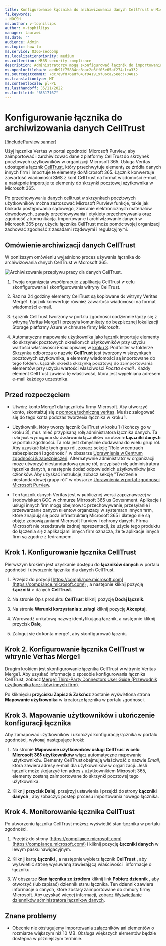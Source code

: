 ```yaml
---
title: Konfigurowanie łącznika do archiwizowania danych CellTrust w Microsoft 365
f1.keywords:
- NOCSH
ms.author: v-tophillips
author: v-tophillips
manager: laurawi
ms.date: ''
audience: Admin
ms.topic: how-to
ms.service: O365-seccomp
ms.localizationpriority: medium
ms.collection: M365-security-compliance
description: Administratorzy mogą skonfigurować łącznik do importowania i archiwizowania danych CellTrust z usługi Veritas w celu Microsoft 365. Ten łącznik umożliwia archiwizowanie danych ze źródeł danych innych firm w Microsoft 365. Po zarchiwizowania tych danych można zarządzać danymi innych firm za pomocą funkcji zgodności, takich jak blokada prawna, wyszukiwanie zawartości i zasady przechowywania.
ms.openlocfilehash: aedb91f75884cc8bac2e6ff05e65af274a1ca332
ms.sourcegitcommit: 7dc7e9fd76adf848f941919f86ca25eecc704015
ms.translationtype: MT
ms.contentlocale: pl-PL
ms.lasthandoff: 05/11/2022
ms.locfileid: "65317167"
---
```

# <a name="set-up-a-connector-to-archive-celltrust-data"></a>Konfigurowanie łącznika do archiwizowania danych CellTrust

[!include[Purview banner](../includes/purview-rebrand-banner.md)]

Użyj łącznika Veritas w portal zgodności Microsoft Purview, aby zaimportować i zarchiwizować dane z platformy CellTrust do skrzynek pocztowych użytkowników w organizacji Microsoft 365. Usługa Veritas udostępnia łącznik [CellTrust](https://globanet.com/celltrust/), który przechwytuje elementy ze źródła danych innych firm i importuje te elementy do Microsoft 365. Łącznik konwertuje zawartość wiadomości SMS z kont CellTrust na format wiadomości e-mail, a następnie importuje te elementy do skrzynki pocztowej użytkownika w Microsoft 365.

Po przechowywaniu danych celltrust w skrzynkach pocztowych użytkowników można zastosować Microsoft Purview funkcje, takie jak blokada postępowania sądowego, zbieranie elektronicznych materiałów dowodowych, zasady przechowywania i etykiety przechowywania oraz zgodność z komunikacją. Importowanie i archiwizowanie danych w Microsoft 365 przy użyciu łącznika CellTrust może pomóc twojej organizacji zachować zgodność z zasadami rządowymi i regulacyjnymi.

## <a name="overview-of-archiving-celltrust-data"></a>Omówienie archiwizacji danych CellTrust

W poniższym omówieniu wyjaśniono proces używania łącznika do archiwizowania danych CellTrust w Microsoft 365.

![Archiwizowanie przepływu pracy dla danych CellTrust.](../media/CellTrustConnectorWorkflow.png)

1. Twoja organizacja współpracuje z aplikacją CellTrust w celu skonfigurowania i skonfigurowania witryny CellTrust.

2. Raz na 24 godziny elementy CellTrust są kopiowane do witryny Veritas Merge1. Łącznik konwertuje również zawartość wiadomości na format wiadomości e-mail.

3. Łącznik CellTrust tworzony w portalu zgodności codziennie łączy się z witryną Veritas Merge1 i przesyła komunikaty do bezpiecznej lokalizacji Storage platformy Azure w chmurze firmy Microsoft.

4. Automatyczne mapowanie użytkownika jako łącznik importuje elementy do skrzynek pocztowych określonych użytkowników przy użyciu wartości właściwości *Email* opisanej w [kroku 3](#step-3-map-users-and-complete-the-connector-setup). Podfolder w folderze Skrzynka odbiorcza o nazwie **CellTrust** jest tworzony w skrzynkach pocztowych użytkownika, a elementy wiadomości są importowane do tego folderu. Łącznik określa skrzynkę pocztową do zaimportowania elementów przy użyciu wartości właściwości *Poczta e-mail* . Każdy element CellTrust zawiera tę właściwość, która jest wypełniana adresem e-mail każdego uczestnika.

## <a name="before-you-begin"></a>Przed rozpoczęciem

- Utwórz konto Merge1 dla łączników firmy Microsoft. Aby utworzyć konto, skontaktuj się z [pomocą techniczną veritas](https://www.veritas.com/content/support/). Musisz zalogować się do tego konta podczas tworzenia łącznika w kroku 1.

- Użytkownik, który tworzy łącznik CellTrust w kroku 1 (i kończy go w kroku 3), musi mieć przypisaną rolę administratora łącznika danych. Ta rola jest wymagana do dodawania łączników na stronie **Łączniki danych** w portalu zgodności. Ta rola jest domyślnie dodawana do wielu grup ról. Aby uzyskać listę tych grup ról, zobacz sekcję "Role w centrach zabezpieczeń i zgodności" w obszarze [Uprawnienia w Centrum zgodności & zabezpieczeń](../security/office-365-security/permissions-in-the-security-and-compliance-center.md#roles-in-the-security--compliance-center). Alternatywnie administrator w organizacji może utworzyć niestandardową grupę ról, przypisać rolę administratora łącznika danych, a następnie dodać odpowiednich użytkowników jako członków. Aby uzyskać instrukcje, zobacz sekcję "Tworzenie niestandardowej grupy ról" w obszarze [Uprawnienia w portal zgodności Microsoft Purview](microsoft-365-compliance-center-permissions.md#create-a-custom-role-group).

- Ten łącznik danych Veritas jest w publicznej wersji zapoznawczej w środowiskach GCC w chmurze Microsoft 365 us Government. Aplikacje i usługi innych firm mogą obejmować przechowywanie, przesyłanie i przetwarzanie danych klientów organizacji w systemach innych firm, które znajdują się poza infrastrukturą Microsoft 365 i dlatego nie są objęte zobowiązaniami Microsoft Purview i ochrony danych. Firma Microsoft nie przedstawia żadnej reprezentacji, że użycie tego produktu do łączenia się z aplikacjami innych firm oznacza, że te aplikacje innych firm są zgodne z fedrampem.

## <a name="step-1-set-up-the-celltrust-connector"></a>Krok 1. Konfigurowanie łącznika CellTrust

Pierwszym krokiem jest uzyskanie dostępu do **łączników danych** w portalu zgodności i utworzenie łącznika dla danych CellTrust.

1. Przejdź do pozycji [https://compliance.microsoft.com](https://compliance.microsoft.com/) , a następnie kliknij pozycję **Łączniki** \> danych **CellTrust**.

2. Na stronie Opis produktu **CellTrust** kliknij pozycję **Dodaj łącznik**.

3. Na stronie **Warunki korzystania z usługi** kliknij pozycję **Akceptuj**.

4. Wprowadź unikatową nazwę identyfikującą łącznik, a następnie kliknij przycisk **Dalej**.

5. Zaloguj się do konta merge1, aby skonfigurować łącznik.

## <a name="step-2-configure-the-celltrust-connector-on-the-veritas-merge1-site"></a>Krok 2. Konfigurowanie łącznika CellTrust w witrynie Veritas Merge1

Drugim krokiem jest skonfigurowanie łącznika CellTrust w witrynie Veritas Merge1. Aby uzyskać informacje o sposobie konfigurowania łącznika CellTrust, zobacz [Merge1 Third-Party Connectors User Guide (Przewodnik użytkownika łączników innych firm](https://docs.ms.merge1.globanetportal.com/Merge1%20Third-Party%20Connectors%20CellTrust%20User%20Guide%20.pdf)).

Po kliknięciu **przycisku Zapisz & Zakończ** zostanie wyświetlona strona **Mapowanie użytkownika** w kreatorze łącznika w portalu zgodności.

## <a name="step-3-map-users-and-complete-the-connector-setup"></a>Krok 3. Mapowanie użytkowników i ukończenie konfiguracji łącznika

Aby zamapować użytkowników i ukończyć konfigurację łącznika w portalu zgodności, wykonaj następujące kroki:

1. Na stronie **Mapowanie użytkowników usługi CellTrust w celu Microsoft 365 użytkowników** włącz automatyczne mapowanie użytkowników. Elementy CellTrust obejmują właściwość o nazwie *Email*, która zawiera adresy e-mail dla użytkowników w organizacji. Jeśli łącznik może skojarzyć ten adres z użytkownikiem Microsoft 365, elementy zostaną zaimportowane do skrzynki pocztowej tego użytkownika.

2. Kliknij **przycisk Dalej**, przejrzyj ustawienia i przejdź do strony **Łączniki danych** , aby zobaczyć postęp procesu importowania nowego łącznika.

## <a name="step-4-monitor-the-celltrust-connector"></a>Krok 4. Monitorowanie łącznika CellTrust

Po utworzeniu łącznika CellTrust możesz wyświetlić stan łącznika w portalu zgodności.

1. Przejdź do strony [https://compliance.microsoft.com](https://compliance.microsoft.com/) i kliknij pozycję **Łączniki danych** w lewym pasku nawigacyjnym.

2. Kliknij kartę **Łączniki** , a następnie wybierz łącznik **CellTrust** , aby wyświetlić stronę wysuwaną zawierającą właściwości i informacje o łączniku.

3. W obszarze **Stan łącznika ze źródłem** kliknij link **Pobierz dziennik** , aby otworzyć (lub zapisać) dziennik stanu łącznika. Ten dziennik zawiera informacje o danych, które zostały zaimportowane do chmury firmy Microsoft. Aby uzyskać więcej informacji, zobacz [Wyświetlanie dzienników administratora łączników danych](data-connector-admin-logs.md).

## <a name="known-issues"></a>Znane problemy

- Obecnie nie obsługujemy importowania załączników ani elementów o rozmiarze większym niż 10 MB. Obsługa większych elementów będzie dostępna w późniejszym terminie.